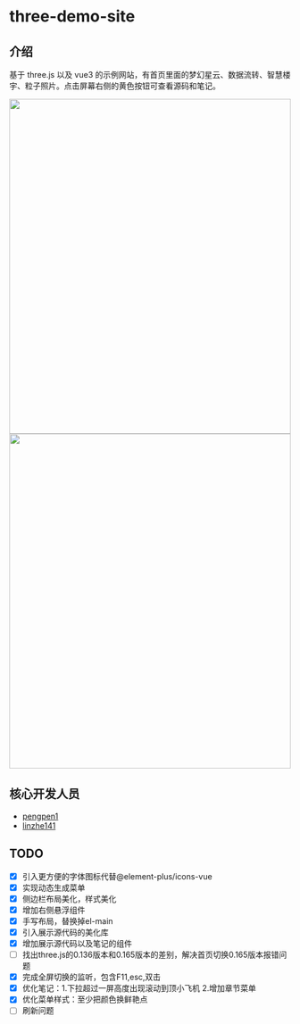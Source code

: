 # three-demo-site

## 介绍

基于 three.js 以及 vue3 的示例网站，有首页里面的梦幻星云、数据流转、智慧楼宇、粒子照片。点击屏幕右侧的黄色按钮可查看源码和笔记。

<img src="https://cdn.jsdelivr.net/gh/pengpen1/blog-images/20241011112024.png"  width="100%" height="600" style="object-fit: cover;" />

<img src="https://cdn.jsdelivr.net/gh/pengpen1/blog-images/20241011111953.png"  width="100%" height="600" style="object-fit: cover;" />

## 核心开发人员

- [pengpen1](https://github.com/pengpen1)
- [linzhe141](https://github.com/linzhe141)

## TODO
- [x] 引入更方便的字体图标代替@element-plus/icons-vue
- [x] 实现动态生成菜单
- [x] 侧边栏布局美化，样式美化
- [x] 增加右侧悬浮组件
- [x] 手写布局，替换掉el-main
- [x] 引入展示源代码的美化库
- [x] 增加展示源代码以及笔记的组件
- [ ] 找出three.js的0.136版本和0.165版本的差别，解决首页切换0.165版本报错问题
- [x] 完成全屏切换的监听，包含F11,esc,双击
- [x] 优化笔记：1.下拉超过一屏高度出现滚动到顶小飞机 2.增加章节菜单
- [x] 优化菜单样式：至少把颜色换鲜艳点
- [ ] 刷新问题
